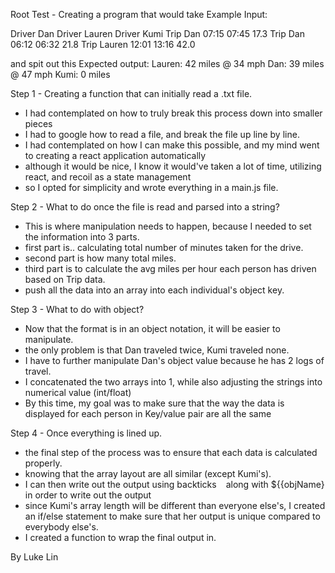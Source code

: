 Root Test -
Creating a program that would take 
Example Input:

Driver Dan
Driver Lauren
Driver Kumi
Trip Dan 07:15 07:45 17.3
Trip Dan 06:12 06:32 21.8
Trip Lauren 12:01 13:16 42.0

and spit out this
Expected output:
Lauren: 42 miles @ 34 mph
Dan: 39 miles @ 47 mph
Kumi: 0 miles

Step 1 - Creating a function that can initially read a .txt file.
  - I had contemplated on how to truly break this process down into smaller pieces
  - I had to google how to read a file, and break the file up line by line.
  - I had contemplated on how I can make this possible, and my mind went to creating a react application automatically
  - although it would be nice, I know it would've taken a lot of time, utilizing react, and recoil as a state management
  - so I opted for simplicity and wrote everything in a main.js file.

Step 2 - What to do once the file is read and parsed into a string?
  - This is where manipulation needs to happen, because I needed to set the information into 3 parts.
  - first part is.. calculating total number of minutes taken for the drive.
  - second part is how many total miles.
  - third part is to calculate the avg miles per hour each person has driven based on Trip data.
  - push all the data into an array into each individual's object key.

Step 3 - What to do with object?
  - Now that the format is in an object notation, it will be easier to manipulate.
  - the only problem is that Dan traveled twice, Kumi traveled none.
  - I have to further manipulate Dan's object value because he has 2 logs of travel.
  - I concatenated the two arrays into 1, while also adjusting the strings into numerical value (int/float)
  - By this time, my goal was to make sure that the way the data is displayed for each person in Key/value pair are all the same

Step 4 - Once everything is lined up.
  - the final step of the process was to ensure that each data is calculated properly.
  - knowing that the array layout are all similar (except Kumi's). 
  - I can then write out the output using backticks ` ` along with ${{objName} in order to write out the output
  - since Kumi's array length will be different than everyone else's, I created an if/else statement to make sure 
  that her output is unique compared to everybody else's.
  - I created a function to wrap the final output in.

By Luke Lin
